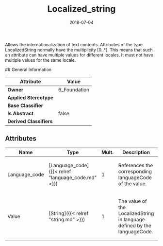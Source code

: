 ﻿---
title: Localized_string
toc: false
type: specs
date: "2018-07-04"
draft: false
specification: KBL
version: 2.5
documentType: "Recommendation"
elementType: Class
classes:
  - Localized_string
menu_name: kbl-2.5
---
<p> Allows the internationalization of text contents. Attributes of the type LocalizedString normally have the multiplicity [0..*]. This means that such an attribute can have multiple values for different locales. It must not have multiple values for the same locale.      </p>
## General Information

| Attribute               | Value |
|-------------------------|-------|
| **Owner**               | 6_Foundation |
| **Applied Stereotype**  |   |
| **Base Classifier**     |   |
| **Is Abstract**         | false |
| **Derived Classifiers** |   |

## Attributes
|  Name  |  Type  |  Mult.  |  Description  |  Owning Classifier  |
|--------|--------|---------|---------------|--------------|
|Language_code | [Language_code]({{< relref "language_code.md" >}}) | 1 | <p>References the corresponding languageCode of the value.  </p> | [Localized_string]({{< relref "localized_string.md" >}}) |
|Value | [String]({{< relref "string.md" >}}) | 1 | <p>The value of the LocalizedString in language defined by the languageCode. </p> | [Localized_string]({{< relref "localized_string.md" >}}) |

